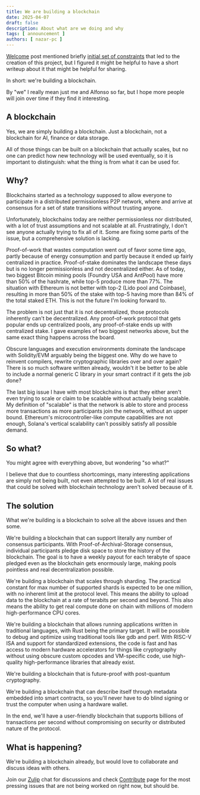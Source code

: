 ```yaml
---
title: We are building a blockchain
date: 2025-04-07
draft: false
description: About what are we doing and why
tags: [ announcement ]
authors: [ nazar-pc ]
---
```


[Welcome] post mentioned briefly [initial set of constraints] that led to the creation of this project, but I figured it
might be helpful to have a short writeup about it that might be helpful for sharing.

In short: we're building a blockchain.

By "we" I really mean just me and Alfonso so far, but I hope more people will join over time if they find it
interesting.

[Welcome]: ../2025-01-13-welcome

[initial set of constraints]: https://gist.github.com/nazar-pc/760505c5ad7d56c20b2c75c1484e672f

<!--more-->

## A blockchain

Yes, we are simply building a blockchain. Just a blockchain, not a blockchain for AI, finance or data storage.

All of those things can be built on a blockchain that actually scales, but no one can predict how new technology will be
used eventually, so it is important to distinguish: what the thing is from what it can be used for.

## Why?

Blockchains started as a technology supposed to allow everyone to participate in a distributed permissionless P2P
network, where and arrive at consensus for a set of state transitions without trusting anyone.

Unfortunately, blockchains today are neither permissionless nor distributed, with a lot of trust assumptions and not
scalable at all. Frustratingly, I don't see anyone actually trying to fix all of it. Some are fixing some parts of the
issue, but a comprehensive solution is lacking.

Proof-of-work that wastes computation went out of favor some time ago, partly because of energy consumption and partly
because it ended up fairly centralized in practice. Proof-of-stake dominates the landscape these days but is no longer
permissionless and not decentralized either. As of today, two biggest Bitcoin mining pools (Foundry USA and AntPool)
have more than 50% of the hashrate, while top-5 produce more than 77%. The situation with Ethereum is not better with
top-2 (Lido pool and Coinbase), resulting in more than 50% of the stake with top-5 having more than 84% of the total
staked ETH. This is not the future I'm looking forward to.

The problem is not just that it is not decentralized, those protocols inherently can't be decentralized. Any
proof-of-work protocol that gets popular ends up centralized pools, any proof-of-stake ends up with centralized stake. I
gave examples of two biggest networks above, but the same exact thing happens across the board.

Obscure languages and execution environments dominate the landscape with Solidity/EVM arguably being the biggest one.
Why do we have to reinvent compilers, rewrite cryptographic libraries over and over again? There is so much software
written already, wouldn't it be better to be able to include a normal generic C library in your smart contract if it
gets the job done?

The last big issue I have with most blockchains is that they either aren't even trying to scale or claim to be scalable
without actually being scalable. My definition of "scalable" is that the network is able to store and process more
transactions as more participants join the network, without an upper bound. Ethereum's microcontroller-like compute
capabilities are not enough, Solana's vertical scalability can't possibly satisfy all possible demand.

## So what?

You might agree with everything above, but wondering "so what?"

I believe that due to countless shortcomings, many interesting applications are simply not being built, not even
attempted to be built. A lot of real issues that could be solved with blockchain technology aren't solved because of it.

## The solution

What we're building is a blockchain to solve all the above issues and then some.

We're building a blockchain that can support literally any number of consensus participants. With
Proof-of-Archival-Storage consensus, individual participants pledge disk space to store the history of the blockchain.
The goal is to have a weekly payout for each terabyte of space pledged even as the blockchain gets enormously large,
making pools pointless and real decentralization possible.

We're building a blockchain that scales through sharding. The practical constant for max number of supported shards is
expected to be one million, with no inherent limit at the protocol level. This means the ability to upload data to the
blockchain at a rate of terabits per second and beyond. This also means the ability to get real compute done on chain
with millions of modern high-performance CPU cores.

We're building a blockchain that allows running applications written in traditional languages, with Rust being the
primary target. It will be possible to debug and optimize using traditional tools like gdb and perf. With RISC-V ISA and
support for standardized extensions, the code is fast and has access to modern hardware accelerators for things like
cryptography without using obscure custom opcodes and VM-specific code, use high-quality high-performance libraries that
already exist.

We're building a blockchain that is future-proof with post-quantum cryptography.

We're building a blockchain that can describe itself through metadata embedded into smart contracts, so you'll never
have to do blind signing or trust the computer when using a hardware wallet.

In the end, we'll have a user-friendly blockchain that supports billions of transactions per second without compromising
on security or distributed nature of the protocol.

## What is happening?

We're building a blockchain already, but would love to collaborate and discuss ideas with others.

Join our [Zulip] chat for discussions and check [Contribute] page for the most pressing issues that are not being worked
on right now, but should be.

[Zulip]: https://abundance.zulipchat.com/

[Contribute]: /book/Contribute.html
